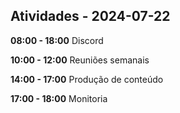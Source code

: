## Atividades - 2024-07-22

**08:00 - 18:00**
Discord

**10:00 - 12:00**
Reuniões semanais

**14:00 - 17:00**
Produção de conteúdo

**17:00 - 18:00**
Monitoria